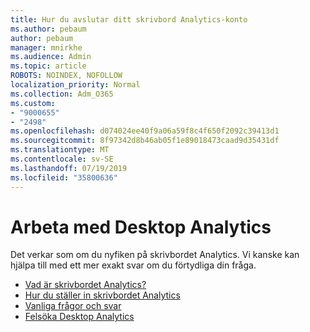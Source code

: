 ```yaml
---
title: Hur du avslutar ditt skrivbord Analytics-konto
ms.author: pebaum
author: pebaum
manager: mnirkhe
ms.audience: Admin
ms.topic: article
ROBOTS: NOINDEX, NOFOLLOW
localization_priority: Normal
ms.collection: Adm_O365
ms.custom:
- "9000655"
- "2498"
ms.openlocfilehash: d074024ee40f9a06a59f8c4f650f2092c39413d1
ms.sourcegitcommit: 8f97342d8b46ab05f1e89018473caad9d35431df
ms.translationtype: MT
ms.contentlocale: sv-SE
ms.lasthandoff: 07/19/2019
ms.locfileid: "35800636"
---
```

# <a name="working-with-desktop-analytics"></a>Arbeta med Desktop Analytics

Det verkar som om du nyfiken på skrivbordet Analytics. Vi kanske kan hjälpa till med ett mer exakt svar om du förtydliga din fråga.

- [Vad är skrivbordet Analytics?](https://docs.microsoft.com/sccm/desktop-analytics/overview)
- [Hur du ställer in skrivbordet Analytics](https://docs.microsoft.com/sccm/desktop-analytics/set-up)
- [Vanliga frågor och svar](https://docs.microsoft.com/sccm/desktop-analytics/faq)
- [Felsöka Desktop Analytics](https://docs.microsoft.com/sccm/desktop-analytics/troubleshooting)
